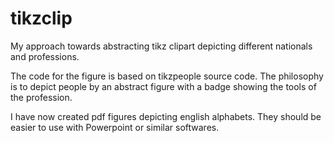 # tikzclip
My approach towards abstracting tikz clipart depicting different nationals and professions. 

The code for the figure is based on tikzpeople source code. The philosophy is to depict people by an abstract figure with a badge showing the tools of the profession.

I have now created pdf figures depicting english alphabets. They should be easier to use with Powerpoint or similar softwares.
